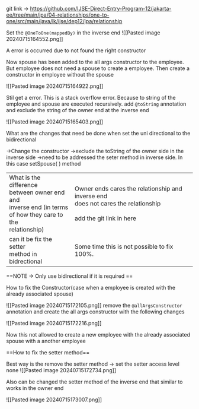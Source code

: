 git link -> https://github.com/IJSE-Direct-Entry-Program-12/jakarta-ee/tree/main/jpa/04-relationships/one-to-one/src/main/java/lk/ijse/dep12/jpa/relationship

Set the `@OneToOne(mappedBy)` in the inverse end
![[Pasted image 20240715164552.png]]

A error is occurred due to not found the right constructor

Now spouse has been added to the all args constructor to the employee. But employee does not need a spouse to create a employee. Then create a constructor in employee without the spouse 

![[Pasted image 20240715164922.png]]
 
Stil get a error. This is a stack overflow error. Because to string of the employee and spouse are executed recursively. add `@toString` annotation and exclude the  string of the owner end at the inverse end

![[Pasted image 20240715165403.png]]

What are the changes that need be done when set the uni directional to the bidirectional

->Change the constructor
->exclude the toString of the owner side in the inverse side
->need to be addressed the seter method in inverse side. In this case setSpouse( ) method

|                                                                                                                         |                                                                                                                       |
| ----------------------------------------------------------------------------------------------------------------------- | --------------------------------------------------------------------------------------------------------------------- |
| What is the difference <br>between owner end and<br>inverse end (in terms <br>of how they care to the <br>relationship) | Owner ends cares the relationship and inverse end <br>does not cares the relationship<br><br>add the git link in here |
| can it be fix the setter <br>method in bidrectional                                                                     | Some time this is not possible to fix 100%.                                                                           |

==NOTE -> Only use bidirectional if it is required ==

How to fix the Constructor(case when a employee is created with the already associated spouse)

![[Pasted image 20240715172105.png]]
remove the `@allArgsConstructor` annotation and create the all args constructor with the following changes 

![[Pasted image 20240715172216.png]]

Now this not allowed to create a new employee with the already associated spouse with a another employee


==How to fix the setter method==

Best way is the remove the setter method -> 
set the setter access level none
![[Pasted image 20240715172734.png]]

Also can be changed the setter method of the inverse end that similar to works in the owner end

![[Pasted image 20240715173007.png]]

